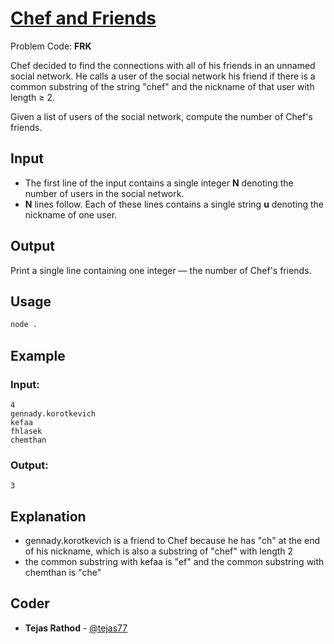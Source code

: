
# [Chef and Friends](https://www.codechef.com/problems/FRK)
Problem Code: **FRK**

Chef decided to find the connections with all of his friends in an unnamed social network. He calls a user of the social network his friend if there is a common substring of the string "chef" and the nickname of that user with length ≥ 2.

Given a list of users of the social network, compute the number of Chef's friends.

## Input

- The first line of the input contains a single integer **N** denoting the number of users in the social network.
- **N** lines follow. Each of these lines contains a single string **u** denoting the nickname of one user.

## Output

Print a single line containing one integer — the number of Chef's friends.

## Usage
```sh
node .
```
## Example
### Input:
```
4
gennady.korotkevich
kefaa
fhlasek
chemthan
```
### Output:
```
3
```
## Explanation

- gennady.korotkevich is a friend to Chef because he has "ch" at the end of his nickname, which is also a substring of "chef" with length 2
- the common substring with kefaa is "ef" and the common substring with chemthan is "che"

## Coder

* **Tejas Rathod** - [@tejas77](https://github.com/tejas77)
